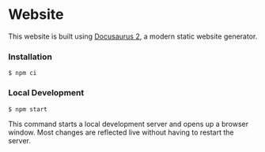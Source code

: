 # Website

This website is built using [Docusaurus 2](https://docusaurus.io/), a modern
static website generator.

### Installation

```
$ npm ci
```

### Local Development

```
$ npm start
```

This command starts a local development server and opens up a browser window.
Most changes are reflected live without having to restart the server.
